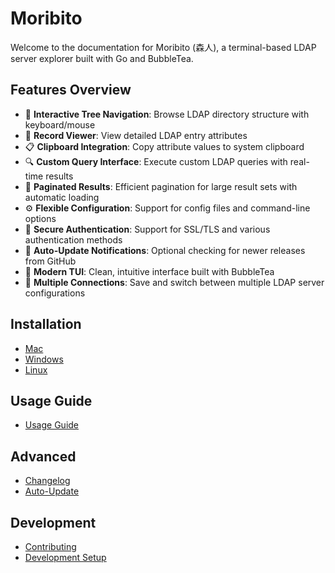# Moribito

Welcome to the documentation for Moribito (森人), a terminal-based LDAP server explorer built with Go and BubbleTea.

## Features Overview

- 🌲 **Interactive Tree Navigation**: Browse LDAP directory structure with keyboard/mouse
- 📄 **Record Viewer**: View detailed LDAP entry attributes
- 📋 **Clipboard Integration**: Copy attribute values to system clipboard
- 🔍 **Custom Query Interface**: Execute custom LDAP queries with real-time results
- 📖 **Paginated Results**: Efficient pagination for large result sets with automatic loading
- ⚙️ **Flexible Configuration**: Support for config files and command-line options
- 🔐 **Secure Authentication**: Support for SSL/TLS and various authentication methods
- 🔄 **Auto-Update Notifications**: Optional checking for newer releases from GitHub
- 🎨 **Modern TUI**: Clean, intuitive interface built with BubbleTea
- 🔀 **Multiple Connections**: Save and switch between multiple LDAP server configurations

## Installation

* [Mac](installation.md#mac)
* [Windows](installation.md#windows)
* [Linux](installation.md#linux)

## Usage Guide

* [Usage Guide](usage.md)

## Advanced

* [Changelog](changelog.md)
* [Auto-Update](auto-update.md)

## Development

* [Contributing](contributing.md)
* [Development Setup](development.md)
